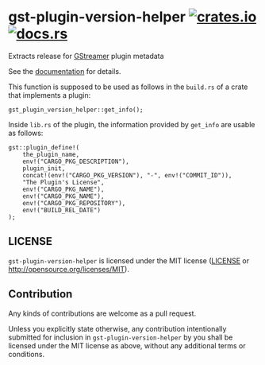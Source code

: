 # gst-plugin-version-helper [![crates.io](https://img.shields.io/crates/v/gst-plugin-version-helper.svg)](https://crates.io/crates/gst-plugin-version-helper) [![docs.rs](https://docs.rs/gst-plugin-version-helper/badge.svg)](https://docs.rs/gst-plugin-version-helper)

Extracts release for [GStreamer](https://gstreamer.freedesktop.org) plugin metadata

See the [documentation](https://docs.rs/gst-plugin-version-helper) for details.

This function is supposed to be used as follows in the `build.rs` of a crate that implements a
plugin:

```rust,ignore
gst_plugin_version_helper::get_info();
```

Inside `lib.rs` of the plugin, the information provided by `get_info` are usable as follows:

```rust,ignore
gst::plugin_define!(
    the_plugin_name,
    env!("CARGO_PKG_DESCRIPTION"),
    plugin_init,
    concat!(env!("CARGO_PKG_VERSION"), "-", env!("COMMIT_ID")),
    "The Plugin's License",
    env!("CARGO_PKG_NAME"),
    env!("CARGO_PKG_NAME"),
    env!("CARGO_PKG_REPOSITORY"),
    env!("BUILD_REL_DATE")
);
```

## LICENSE

`gst-plugin-version-helper` is licensed under the MIT license ([LICENSE](LICENSE) or
http://opensource.org/licenses/MIT).

## Contribution

Any kinds of contributions are welcome as a pull request.

Unless you explicitly state otherwise, any contribution intentionally
submitted for inclusion in `gst-plugin-version-helper` by you shall be licensed
under the MIT license as above, without any additional terms or conditions.
